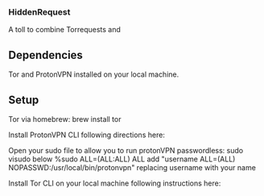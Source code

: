 ### HiddenRequest
A toll to combine Torrequests and 


## Dependencies 
Tor and ProtonVPN installed on your local machine.

## Setup
Tor via homebrew:
brew install tor


Install ProtonVPN CLI following directions here:

Open your sudo file to allow you to run protonVPN passwordless:
sudo visudo
below %sudo ALL=(ALL:ALL) ALL
add "username ALL=(ALL) NOPASSWD:/usr/local/bin/protonvpn" replacing username with your name

Install Tor CLI on your local machine following instructions here:
